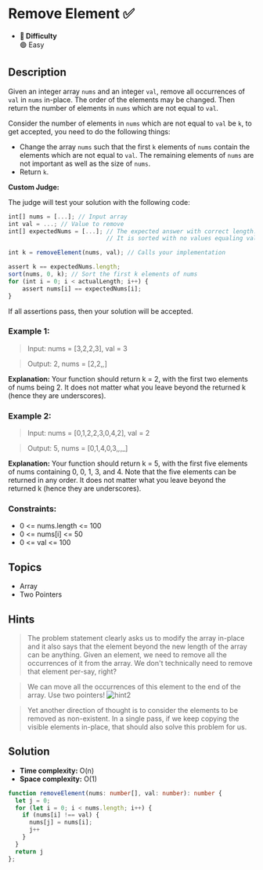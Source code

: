 # Remove Element ✅
- **📁 Difficulty**  
  🟢 Easy 

## Description

Given an integer array `nums` and an integer `val`, remove all occurrences of `val` in `nums` in-place. The order of the elements may be changed. Then return the number of elements in `nums` which are not equal to `val`.

Consider the number of elements in `nums` which are not equal to `val` be `k`, to get accepted, you need to do the following things:

- Change the array `nums` such that the first `k` elements of `nums` contain the elements which are not equal to `val`. The remaining elements of `nums` are not important as well as the size of `nums`.
- Return `k`.


**Custom Judge:**

The judge will test your solution with the following code:

```js
int[] nums = [...]; // Input array
int val = ...; // Value to remove
int[] expectedNums = [...]; // The expected answer with correct length.
                            // It is sorted with no values equaling val.

int k = removeElement(nums, val); // Calls your implementation

assert k == expectedNums.length;
sort(nums, 0, k); // Sort the first k elements of nums
for (int i = 0; i < actualLength; i++) {
    assert nums[i] == expectedNums[i];
}
```

If all assertions pass, then your solution will be accepted.

 

### Example 1:

> Input: nums = [3,2,2,3], val = 3

> Output: 2, nums = [2,2,_,_]

**Explanation:** Your function should return k = 2, with the first two elements of nums being 2.
It does not matter what you leave beyond the returned k (hence they are underscores).

### Example 2:

> Input: nums = [0,1,2,2,3,0,4,2], val = 2

> Output: 5, nums = [0,1,4,0,3,_,_,_]

**Explanation:** Your function should return k = 5, with the first five elements of nums containing 0, 0, 1, 3, and 4.
Note that the five elements can be returned in any order.
It does not matter what you leave beyond the returned k (hence they are underscores).
 

### Constraints:

- 0 <= nums.length <= 100
- 0 <= nums[i] <= 50
- 0 <= val <= 100


## Topics
- Array
- Two Pointers

## Hints

> The problem statement clearly asks us to modify the array in-place and it also says that the element beyond the new length of the array can be anything. Given an element, we need to remove all the occurrences of it from the array. We don't technically need to remove that element per-say, right?

> We can move all the occurrences of this element to the end of the array. Use two pointers!
![hint2](https://assets.leetcode.com/uploads/2019/10/20/hint_remove_element.png)

> Yet another direction of thought is to consider the elements to be removed as non-existent. In a single pass, if we keep copying the visible elements in-place, that should also solve this problem for us.

## Solution
- **Time complexity:** O(n)
- **Space complexity:** O(1)

```ts
function removeElement(nums: number[], val: number): number {
  let j = 0;
  for (let i = 0; i < nums.length; i++) {
    if (nums[i] !== val) {
      nums[j] = nums[i];
      j++
    }
  }
  return j
};
```